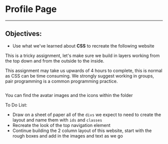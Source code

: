 <h1>Profile Page</h1>
<hr>

<h2>Objectives:</h2>
<ul>
    <li>Use what we've learned about <strong>CSS</strong> to recreate the following website</li>
</ul>

<p>This is a tricky assignment, let's make sure we build in layers working from the top down and from the outside to the inside.</p>

<p>This assignment may take us upwards of 4 hours to complete, this is normal as CSS can be time consuming. We strongly suggest working in groups, pair programming is a common programming practice.</p>

<img src=""/>


<p>You can find the avatar images and the icons within the folder</p>

<p>To Do List:</p>
<ul>
    <li>Draw on a sheet of paper all of the <code>divs</code> we expect to need to create the layout and name them with <code>ids</code> and <code>classes</code></li>
    <li>Recreate the look of the top navigation element</li>
    <li>Continue building the 2 column layout of this website, start with the rough boxes and add in the images and text as we go</li>
</ul>


